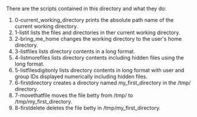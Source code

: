 There are the scripts contained in this directory and what they do:
1. 0-current_working_directory prints the absolute path name of the current working directory.
2. 1-listit lists the files and directories in ther current working directory.
3. 2-bring_me_home changes the working directory to the user's home directory.
4. 3-listfiles lists directory contents in a long format.
5. 4-listmorefiles lists directory contents including hidden files using the long format.
6. 5-listfilesdigitonly lists directory contents in long format with user and group IDs displayed numerically including hidden files.
7. 6-firstdirectory creates a directory named my_first_directory in the /tmp/ directory.
8. 7-movethatfile moves the file betty from /tmp/ to /tmp/my_first_directory.
9. 8-firstdelete deletes the file betty in /tmp/my_first_directory.
